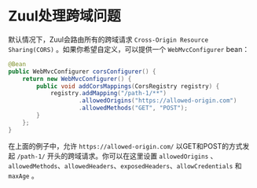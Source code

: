 # Zuul处理跨域问题

默认情况下，Zuul会路由所有的跨域请求 `Cross-Origin Resource Sharing(CORS)` 。如果你希望自定义，可以提供一个 `WebMvcConfigurer` bean：  

```java
@Bean
public WebMvcConfigurer corsConfigurer() {
    return new WebMvcConfigurer() {
        public void addCorsMappings(CorsRegistry registry) {
            registry.addMapping("/path-1/**")
                    .allowedOrigins("https://allowed-origin.com")
                    .allowedMethods("GET", "POST");
        }
    };
}
```

在上面的例子中，允许 `https://allowed-origin.com/` 以GET和POST的方式发起 `/path-1/` 开头的跨域请求。你可以在这里设置 `allowedOrigins` 、`allowedMethods`、`allowedHeaders`、`exposedHeaders`、`allowCredentials` 和 `maxAge` 。